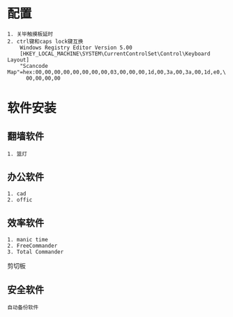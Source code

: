 # 配置
    1. 关毕触摸板延时
    2. ctrl键和caps lock键互换
        Windows Registry Editor Version 5.00
        [HKEY_LOCAL_MACHINE\SYSTEM\CurrentControlSet\Control\Keyboard Layout]
        "Scancode Map"=hex:00,00,00,00,00,00,00,00,03,00,00,00,1d,00,3a,00,3a,00,1d,e0,\
          00,00,00,00
# 软件安装
## 翻墙软件
    1. 篮灯
## 办公软件
    1. cad
    2. offic
## 效率软件
    1. manic time
    2. FreeCommander
    3. Total Commander
剪切板
## 安全软件
    自动备份软件
